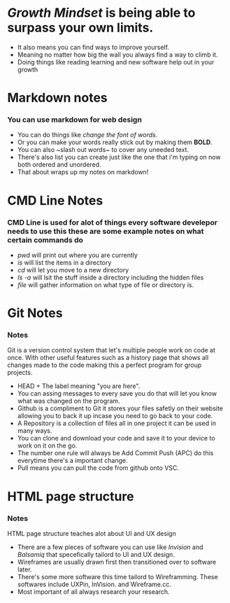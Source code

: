 # _**Growth Mindset**_ is being able to surpass your own limits.<br>
* It also means you can find ways to improve yourself.<br>
* Meaning no matter how big the wall you always find a way to climb it.<br>
* Doing things like reading learning and new software help out in your growth<br>

# Markdown notes


### You can use markdown for web design 
* You can do things like *change the font of words*.
* Or you can make your words really stick out by making them **BOLD**.
* You can also ~slash out words~ to cover any uneeded text.
* There's also list you can create just like the one that i'm typing on now both ordered and unordered.
* That about wraps up my notes on markdown!


# CMD Line Notes

### CMD Line is used for alot of things every software develepor needs to use this these are some example notes on what certain commands do

* _pwd_ will print out where you are currently
* _is_ will list the items in a directory
* _cd_ will let you move to a new directory
*  _Is -a_ will lsit the stuff inside a directory including the hidden files
* _file_ will gather information on what type of file or directory is.


# Git Notes

### Notes
Git is a version control system that let's multiple people work on code at once. With other useful features such as a history page that shows all changes made to the code
making this a perfect program for group projects.

* HEAD + The label meaning "you are here".
* You can assing messages to every save you do that will let you know what was changed on the program.
* Github is a compliment to Git it stores your files safetly on their website allowing you to back it up incase you need to go back to your code.
* A Repository is a collection of files all in one project it can be used in many ways.
* You can clone and download your code and save it to your device to work on it on the go.
* The number one rule will always be Add Commit Push (APC) do this everytime there's a important change.
* Pull means you can pull the code from github onto VSC.


# HTML page structure

### Notes
HTML page structure teaches alot about UI and UX design
* There are a few pieces of software you can use like _Invision_ and _Balsamiq_ that specefically tailord to UI and UX design.
* Wireframes are usually drawn first then transitioned over to software later.
* There's some more software this time tailord to Wireframming. These softwares include UXPin, InVision. and Wireframe.cc.
* Most important of all always research your research.
